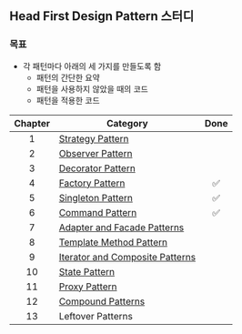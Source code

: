 ## Head First Design Pattern 스터디

### 목표
* 각 패턴마다 아래의 세 가지를 만들도록 함
  - 패턴의 간단한 요약
  - 패턴을 사용하지 않았을 때의 코드
  - 패턴을 적용한 코드

| Chapter 	| Category                                                              	| Done             |
|:-------:	|------------------------------------------------------------------------	|:---------------: |
|    1    	| [Strategy Pattern](01-Strategy-Pattern)                                 |                  |
|    2    	| [Observer Pattern](02-Observer-Pattern)                                 |                  |
|    3    	| [Decorator Pattern](03-Decorator-Pattern)                               |                  |
|    4    	| [Factory Pattern](04-Factory-Pattern)                                   |:white_check_mark:|
|    5    	| [Singleton Pattern](05-Singleton-Pattern)                               |:white_check_mark:|
|    6    	| [Command Pattern](06-Command-Pattern)                                   |:white_check_mark:|
|    7    	| [Adapter and Facade Patterns](07-Adapter-and-Facade-Patterns)           |                  |
|    8    	| [Template Method Pattern](08-Template-Method-Pattern)                   |                  |
|    9    	| [Iterator and Composite Patterns](09-Iterator-and-Composite-Patterns)   |                  |
|    10   	| [State Pattern](10-State-Pattern)                                       |                  |
|    11   	| [Proxy Pattern](11-Proxy-Pattern)                                       |                  |
|    12   	| [Compound Patterns](12-Compound-Patterns)                               |                  |
|    13   	| Leftover Patterns                                                       |                  |
